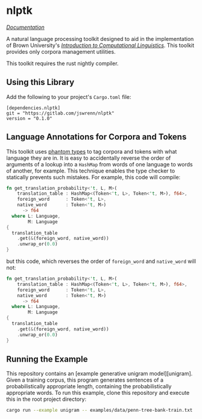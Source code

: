 # nlptk
[_Documentation_](https://jswrenn.gitlab.io/nlptk)   

A natural language processing toolkit designed to aid in the
implementation of Brown University's [_Introduction to Computational
Linguistics_](http://cs.brown.edu/courses/csci1460/). This toolkit
provides only corpora management utilities.

This toolkit requires the rust nightly compiler.

## Using this Library
Add the following to your project's `Cargo.toml` file:

```
[dependencies.nlptk]
git = "https://gitlab.com/jswrenn/nlptk"
version = "0.1.0"
```

## Language Annotations for Corpora and Tokens
This toolkit uses [phantom types][spooky] to tag corpora and tokens with
what language they are in. It is easy to accidentally reverse the order
of arguments of a lookup into a `HashMap` from words of one language to
words of another, for example. This technique enables the type checker
to statically prevents such mistakes. For example, this code will compile:

```rust
fn get_translation_probability<'t, L, M>(
    translation_table : HashMap<(Token<'t, L>, Token<'t, M>), f64>, 
    foreign_word      : Token<'t, L>,
    native_word       : Token<'t, M>)
      -> f64
  where L: Language,
        M: Language
{
  translation_table
    .get(&(foreign_word, native_word))
    .unwrap_or(0.0)
}
```
but this code, which reverses the order of `foreign_word` and 
`native_word` will not:

```rust
fn get_translation_probability<'t, L, M>(
    translation_table : HashMap<(Token<'t, L>, Token<'t, M>), f64>, 
    foreign_word      : Token<'t, L>,
    native_word       : Token<'t, M>)
      -> f64
  where L: Language,
        M: Language
{
  translation_table
    .get(&(foreign_word, native_word))
    .unwrap_or(0.0)
}
```

[spooky]: http://rustbyexample.com/generics/phantom.html

## Running the Example
This repository contains an [example generative unigram model][unigram].
Given a training corpus, this program generates sentences of a 
probabilistically appropriate length, containing the probabilistically 
appropriate words. To run this example, clone this repository and
execute this in the root project directory:

```bash
cargo run --example unigram -- examples/data/penn-tree-bank-train.txt | more
```






